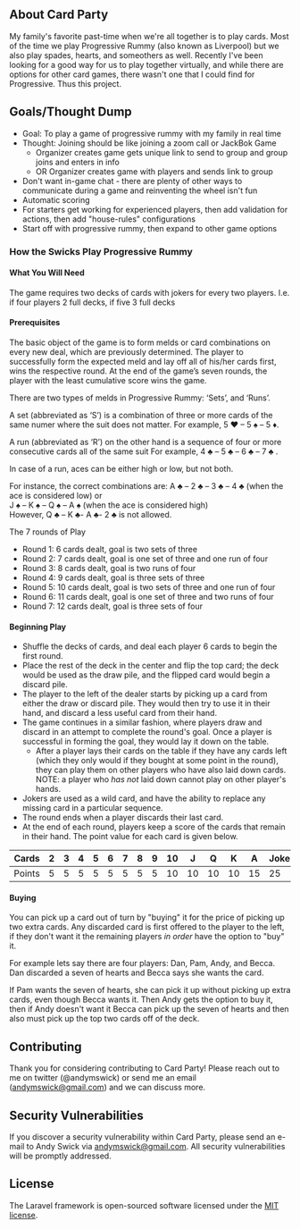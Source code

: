 

## About Card Party

My family's favorite past-time when we're all together is to play cards. Most of the time we play Progressive Rummy (also known as Liverpool) but we also play spades, hearts, and someothers as well. Recently I've been looking for a good way for us to play together virtually, and while there are options for other card games, there wasn't one that I could find for Progressive. Thus this project.

## Goals/Thought Dump

- Goal: To play a game of progressive rummy with my family in real time
- Thought: Joining should be like joining a zoom call or JackBok Game
  - Organizer creates game gets unique link to send to group and group joins and enters in info
  - OR Organizer creates game with players and sends link to group
- Don't want in-game chat - there are plenty of other ways to communicate during a game and reinventing the wheel isn't fun
- Automatic scoring
- For starters get working for experienced players, then add validation for actions, then add "house-rules" configurations
- Start off with progressive rummy, then expand to other game options

### How the Swicks Play Progressive Rummy

#### What You Will Need
The game requires two decks of cards with jokers for every two players. I.e. if four players 2 full decks, if five 3 full decks

#### Prerequisites

The basic object of the game is to form melds or card combinations on every new deal, which are previously determined. The player to successfully form the expected meld and lay off all of his/her cards first, wins the respective round. At the end of the game’s seven rounds, the player with the least cumulative score wins the game.

There are two types of melds in Progressive Rummy: ‘Sets’, and ‘Runs’.

A set (abbreviated as ‘S’) is a combination of three or more cards of the same numer where the suit does not matter.
For example, 5 ♥ – 5 ♠ – 5 ♦.

A run (abbreviated as ‘R’) on the other hand is a sequence of four or more consecutive cards all of the same suit
For example, 4 ♣ – 5 ♣ – 6 ♣ – 7 ♣ .

In case of a run, aces can be either high or low, but not both.

For instance, the correct combinations are:
A ♣ – 2 ♣ – 3 ♣ – 4 ♣ (when the ace is considered low) or<br>
J ♠ – K ♠ – Q ♠ – A ♠ (when the ace is considered high)<br>
However, Q ♣ – K ♣- A ♣- 2 ♣ is not allowed.

The 7 rounds of Play
- Round 1: 6 cards dealt, goal is two sets of three
- Round 2: 7 cards dealt, goal is one set of three and one run of four
- Round 3: 8 cards dealt, goal is two runs of four
- Round 4: 9 cards dealt, goal is three sets of three
- Round 5: 10 cards dealt, goal is two sets of three and one run of four
- Round 6: 11 cards dealt, goal is one set of three and two runs of four
- Round 7: 12 cards dealt, goal is three sets of four

#### Beginning Play

- Shuffle the decks of cards, and deal each player 6 cards to begin the first round.
- Place the rest of the deck in the center and flip the top card; the deck would be used as the draw pile, and the flipped card would begin a discard pile.
- The player to the left of the dealer starts by picking up a card from either the draw or discard pile. They would then try to use it in their hand, and discard a less useful card from their hand.
- The game continues in a similar fashion, where players draw and discard in an attempt to complete the round's goal. Once a player is successful in forming the goal, they would lay it down on the table.
  - After a player lays their cards on the table if they have any cards left (which they only would if they bought at some point in the round), they can play them on other players who have also laid down cards. NOTE: a player who _has not_ laid down cannot play on other player's hands.
- Jokers are used as a wild card, and have the ability to replace any missing card in a particular sequence.
- The round ends when a player discards their last card.
- At the end of each round, players keep a score of the cards that remain in their hand. The point value for each card is given below.

| Cards  | 2 | 3 | 4 | 5 | 6 | 7 | 8 | 9 | 10 | J  | Q  | K  | A  | Joker |
|--------|---|---|---|---|---|---|---|---|----|----|----|----|----|-------|
| Points | 5 | 5 | 5 | 5 | 5 | 5 | 5 | 5 | 10 | 10 | 10 | 10 | 15 | 25    |

#### Buying

You can pick up a card out of turn by "buying" it for the price of picking up two extra cards. Any discarded card is first offered to the player to the left, if they don't want it the remaining players _in order_ have the option to "buy" it.

For example lets say there are four players: Dan, Pam, Andy, and Becca. Dan discarded a seven of hearts and Becca says she wants the card.

If Pam wants the seven of hearts, she can pick it up without picking up extra cards, even though Becca wants it.
Then Andy gets the option to buy it, then if Andy doesn't want it Becca can pick up the seven of hearts and then also must pick up the top two cards off of the deck.

## Contributing

Thank you for considering contributing to Card Party! Please reach out to me on twitter (@andymswick) or send me an email (andymswick@gmail.com) and we can discuss more.

## Security Vulnerabilities

If you discover a security vulnerability within Card Party, please send an e-mail to Andy Swick via [andymswick@gmail.com](mailto:andymswick@gmail.com). All security vulnerabilities will be promptly addressed.

## License

The Laravel framework is open-sourced software licensed under the [MIT license](https://opensource.org/licenses/MIT).
